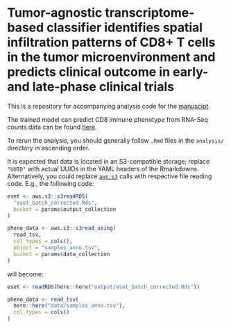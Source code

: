 # Tumor-agnostic transcriptome-based classifier identifies spatial infiltration patterns of CD8+ T cells in the tumor microenvironment and predicts clinical outcome in early- and late-phase clinical trials

This is a repository for accompanying analysis code for the [manuscipt](https://www.biorxiv.org/content/10.1101/2023.10.02.560086v1.abstract).

The trained model can predict CD8 immune phenotype from RNA-Seq counts data
can be found [here](https://github.com/bedapub/cd8ippred).

To rerun the analysis, you should generally follow `.Rmd` files in the
`analysis/` directory in ascending order.

It is expected that data is located in an S3-compatible storage; replace
`"UUID"` with actual UUIDs in the YAML headers of the Rmarkdowns.
Alternatively, you could replace [`aws.s3`](https://github.com/cloudyr/aws.s3)
calls with respective file reading code. E.g., the following code:

``` r
eset <- aws.s3::s3readRDS(
  "eset_batch_corrected.Rds",
  bucket = params$output_collection
)

pheno_data <- aws.s3::s3read_using(
  read_tsv,
  col_types = cols(),
  object = "samples_anno.tsv",
  bucket = params$data_collection
)
```

will become:

``` r
eset <- readRDS(here::here("output/eset_batch_corrected.Rds"))

pheno_data <- read_tsv(
  here::here("data/samples_anno.tsv"),
  col_types = cols()
)
```

